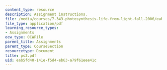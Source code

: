 ```yaml
---
content_type: resource
description: Assignment instructions.
file: /media/courses/7-343-photosynthesis-life-from-light-fall-2006/eab5fd40141ef5d4eb63a79f61eee41c_ps3.pdf
file_type: application/pdf
learning_resource_types:
- Assignments
ocw_type: OCWFile
parent_title: Assignments
parent_type: CourseSection
resourcetype: Document
title: ps3.pdf
uid: eab5fd40-141e-f5d4-eb63-a79f61eee41c
---
```

